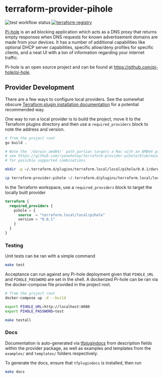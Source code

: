 # terraform-provider-pihole

![test workflow status](https://github.com/ryanwholey/terraform-provider-pihole/actions/workflows/test.yml/badge.svg?branch=main) [![terraform registry](https://img.shields.io/badge/terraform-registry-623CE4)](https://registry.terraform.io/providers/ryanwholey/pihole/latest/docs)

[Pi-hole](https://pi-hole.net/) is an ad blocking application which acts as a DNS proxy that returns empty responses when DNS requests for known advertisement domains are made from your devices. It has a number of additional capabilities like optional DHCP server capabilities, specific allow/deny profiles for specific clients, and a neat UI with a ton of information regarding your internet traffic.

Pi-hole is an open source project and can be found at https://github.com/pi-hole/pi-hole.

## Provider Development

There are a few ways to configure local providers. See the somewhat obscure [Terraform plugin installation documentation](https://www.terraform.io/docs/cli/commands/init.html#plugin-installation) for a potential recommended way. 

One way to run a local provider is to build the project, move it to the Terraform plugins directory and then use a `required_providers` block to note the address and version.

```sh
# from the project root
go build .

# Note the `/darwin_amd64/` path portion targets a Mac with an AMD64 processor, 
# see https://github.com/ryanwholey/terraform-provider-pihole/blob/main/.goreleaser.yml#L18-L27
# for possible supported combinations

mkdir -p ~/.terraform.d/plugins/terraform.local/local/pihole/0.0.1/darwin_amd64/

cp terraform-provider-pihole ~/.terraform.d/plugins/terraform.local/local/pihole/0.0.1/darwin_amd64/terraform-provider-pihole_v0.0.1
```

In the Terraform workspace, use a `required_providers` block to target the locally built provider

```tf
terraform {
  required_providers {
    pihole = {
      source  = "terraform.local/local/pihole"
      version = "0.0.1"
    }
  }
}
```

### Testing

Unit tests can be ran with a simple command

```sh
make test
```

Acceptance can run against any Pi-hole deployment given that `PIHOLE_URL` and `PIHOLE_PASSWORD` are set in the shell. A dockerized Pi-hole can be ran via the docker-compose file provided in the project root.

```sh
# from the project root
docker-compose up -d --build

export PIHOLE_URL=http://localhost:8080
export PIHOLE_PASSWORD=test

make testall
```

### Docs

Documentation is auto-generated via [tfplugindocs](https://github.com/hashicorp/terraform-plugin-docs) from description fields within the provider package, as well as examples and templates from the `examples/` and `templates/` folders respectively. 

To generate the docs, ensure that `tfplugindocs` is installed, then run

```sh
make docs
```
